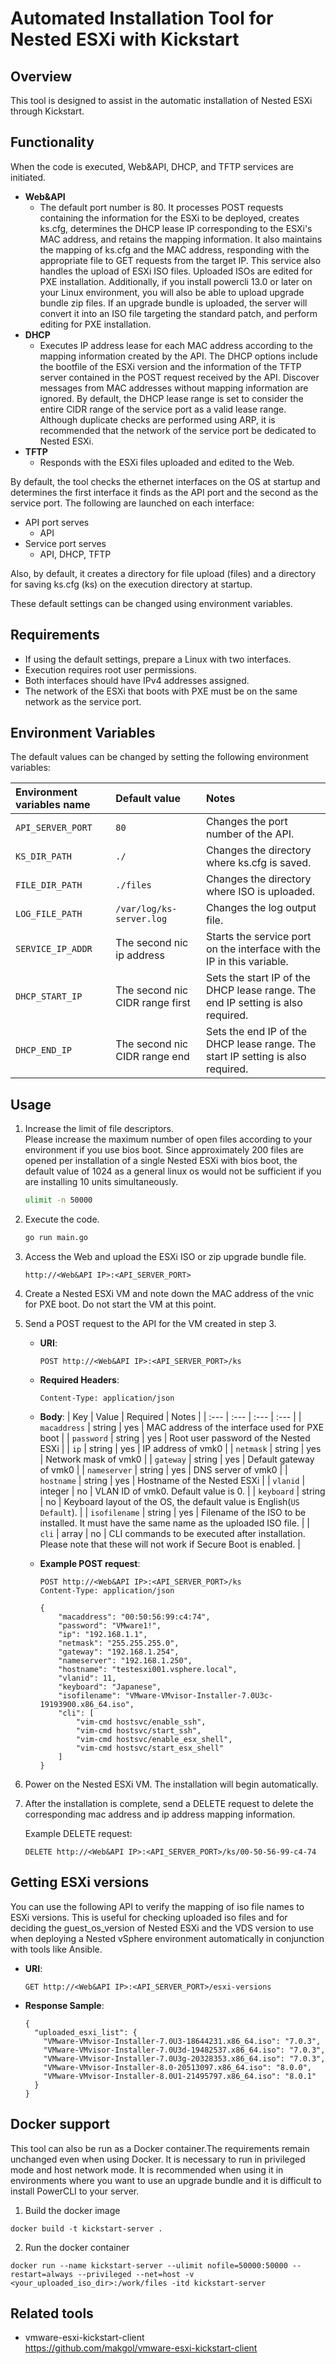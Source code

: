 # Automated Installation Tool for Nested ESXi with Kickstart 

## Overview
This tool is designed to assist in the automatic installation of Nested ESXi through Kickstart.

## Functionality
When the code is executed, Web&API, DHCP, and TFTP services are initiated.

- **Web&API**
  - The default port number is 80. It processes POST requests containing the information for the ESXi to be deployed, creates ks.cfg, determines the DHCP lease IP corresponding to the ESXi's MAC address, and retains the mapping information. It also maintains the mapping of ks.cfg and the MAC address, responding with the appropriate file to GET requests from the target IP. This service also handles the upload of ESXi ISO files. Uploaded ISOs are edited for PXE installation. Additionally, if you install powercli 13.0 or later on your Linux environment, you will also be able to upload upgrade bundle zip files. If an upgrade bundle is uploaded, the server will convert it into an ISO file targeting the standard patch, and perform editing for PXE installation.
- **DHCP**
  - Executes IP address lease for each MAC address according to the mapping information created by the API. The DHCP options include the bootfile of the ESXi version and the information of the TFTP server contained in the POST request received by the API. Discover messages from MAC addresses without mapping information are ignored. By default, the DHCP lease range is set to consider the entire CIDR range of the service port as a valid lease range. Although duplicate checks are performed using ARP, it is recommended that the network of the service port be dedicated to Nested ESXi.
- **TFTP**
  - Responds with the ESXi files uploaded and edited to the Web.

By default, the tool checks the ethernet interfaces on the OS at startup and determines the first interface it finds as the API port and the second as the service port. The following are launched on each interface:

- API port serves
  - API
- Service port serves
  - API, DHCP, TFTP

Also, by default, it creates a directory for file upload (files) and a directory for saving ks.cfg (ks) on the execution directory at startup.

These default settings can be changed using environment variables.

## Requirements
- If using the default settings, prepare a Linux with two interfaces.
- Execution requires root user permissions.
- Both interfaces should have IPv4 addresses assigned.
- The network of the ESXi that boots with PXE must be on the same network as the service port.

## Environment Variables
The default values can be changed by setting the following environment variables:

| Environment variables name | Default value | Notes |
| :--- | :--- | :--- |
| `API_SERVER_PORT` | `80` | Changes the port number of the API. |
| `KS_DIR_PATH` | `./` | Changes the directory where ks.cfg is saved. | 
| `FILE_DIR_PATH` | `./files` | Changes the directory where ISO is uploaded. |
| `LOG_FILE_PATH` | `/var/log/ks-server.log` | Changes the log output file. |
| `SERVICE_IP_ADDR` | The second nic ip address | Starts the service port on the interface with the IP in this variable. |
| `DHCP_START_IP` | The second nic CIDR range first | Sets the start IP of the DHCP lease range. The end IP setting is also required. |
| `DHCP_END_IP` | The second nic CIDR range end| Sets the end IP of the DHCP lease range. The start IP setting is also required. |

## Usage
1. Increase the limit of file descriptors.  
Please increase the maximum number of open files according to your environment if you use bios boot. Since approximately 200 files are opened per installation of a single Nested ESXi with bios boot, the default value of 1024 as a general linux os would not be sufficient if you are installing 10 units simultaneously.
    ```bash
    ulimit -n 50000
    ```

2. Execute the code.
    ```bash
    go run main.go
    ```

3. Access the Web and upload the ESXi ISO or zip upgrade bundle file.
    ```
    http://<Web&API IP>:<API_SERVER_PORT>
    ```

4. Create a Nested ESXi VM and note down the MAC address of the vnic for PXE boot. Do not start the VM at this point.

5. Send a POST request to the API for the VM created in step 3.

    - **URI**: 
        ```
        POST http://<Web&API IP>:<API_SERVER_PORT>/ks
        ```
    - **Required Headers**: 
        ```
        Content-Type: application/json
        ```
    - **Body**: 
        | Key | Value | Required | Notes |
        | :--- | :--- | :--- | :--- |
        | `macaddress` | string | yes | MAC address of the interface used for PXE boot |
        | `password` | string | yes | Root user password of the Nested ESXi |
        | `ip` | string | yes | IP address of vmk0 |
        | `netmask` | string | yes | Network mask of vmk0 |
        | `gateway` | string | yes | Default gateway of vmk0 |
        | `nameserver` | string | yes | DNS server of vmk0 |
        | `hostname` | string | yes | Hostname of the Nested ESXi |
        | `vlanid` | integer | no | VLAN ID of vmk0. Default value is 0. |
        | `keyboard` | string | no | Keyboard layout of the OS, the default value is English(`US Default`). |
        | `isofilename` | string | yes | Filename of the ISO to be installed. It must have the same name as the uploaded ISO file. |
        | `cli` | array | no | CLI commands to be executed after installation. Please note that these will not work if Secure Boot is enabled. |

    - **Example POST request**:
      ```
      POST http://<Web&API IP>:<API_SERVER_PORT>/ks
      Content-Type: application/json

      {
          "macaddress": "00:50:56:99:c4:74",
          "password": "VMware1!",
          "ip": "192.168.1.1",
          "netmask": "255.255.255.0",
          "gateway": "192.168.1.254",
          "nameserver": "192.168.1.250",
          "hostname": "testesxi001.vsphere.local",
          "vlanid": 11,
          "keyboard": "Japanese",
          "isofilename": "VMware-VMvisor-Installer-7.0U3c-19193900.x86_64.iso",
          "cli": [
              "vim-cmd hostsvc/enable_ssh",
              "vim-cmd hostsvc/start_ssh",
              "vim-cmd hostsvc/enable_esx_shell",
              "vim-cmd hostsvc/start_esx_shell"
          ]
      }
      ```

6. Power on the Nested ESXi VM. The installation will begin automatically.

7. After the installation is complete, send a DELETE request to delete the corresponding mac address and ip address mapping information.

    Example DELETE request:
    ```
    DELETE http://<Web&API IP>:<API_SERVER_PORT>/ks/00-50-56-99-c4-74
    ```

## Getting ESXi versions
You can use the following API to verify the mapping of iso file names to ESXi versions. This is useful for checking uploaded iso files and for deciding the guest_os_version of Nested ESXi and the VDS version to use when deploying a Nested vSphere environment automatically in conjunction with tools like Ansible.

- **URI**:
  ```
  GET http://<Web&API IP>:<API_SERVER_PORT>/esxi-versions
  ```

- **Response Sample**:
  ```
  {
    "uploaded_esxi_list": {
      "VMware-VMvisor-Installer-7.0U3-18644231.x86_64.iso": "7.0.3",
      "VMware-VMvisor-Installer-7.0U3d-19482537.x86_64.iso": "7.0.3",
      "VMware-VMvisor-Installer-7.0U3g-20328353.x86_64.iso": "7.0.3",
      "VMware-VMvisor-Installer-8.0-20513097.x86_64.iso": "8.0.0",
      "VMware-VMvisor-Installer-8.0U1-21495797.x86_64.iso": "8.0.1"
    }
  }
  ```

## Docker support
This tool can also be run as a Docker container.The requirements remain unchanged even when using Docker. It is necessary to run in privileged mode and host network mode. It is recommended when using it in environments where you want to use an upgrade bundle and it is difficult to install PowerCLI to your server.
1. Build the docker image
```
docker build -t kickstart-server .
```

2. Run the docker container
```
docker run --name kickstart-server --ulimit nofile=50000:50000 --restart=always --privileged --net=host -v <your_uploaded_iso_dir>:/work/files -itd kickstart-server
```

## Related tools
- vmware-esxi-kickstart-client  
https://github.com/makgol/vmware-esxi-kickstart-client
